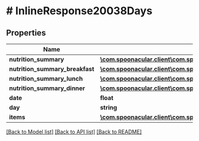 # # InlineResponse20038Days

## Properties

Name | Type | Description | Notes
------------ | ------------- | ------------- | -------------
**nutrition_summary** | [**\com.spoonacular.client\com.spoonacular.client.model\InlineResponse20038NutritionSummary**](InlineResponse20038NutritionSummary.md) |  | [optional] 
**nutrition_summary_breakfast** | [**\com.spoonacular.client\com.spoonacular.client.model\InlineResponse20038NutritionSummary**](InlineResponse20038NutritionSummary.md) |  | [optional] 
**nutrition_summary_lunch** | [**\com.spoonacular.client\com.spoonacular.client.model\InlineResponse20038NutritionSummary**](InlineResponse20038NutritionSummary.md) |  | [optional] 
**nutrition_summary_dinner** | [**\com.spoonacular.client\com.spoonacular.client.model\InlineResponse20038NutritionSummary**](InlineResponse20038NutritionSummary.md) |  | [optional] 
**date** | **float** |  | 
**day** | **string** |  | 
**items** | [**\com.spoonacular.client\com.spoonacular.client.model\InlineResponse20038Items[]**](InlineResponse20038Items.md) |  | [optional] 

[[Back to Model list]](../../README.md#documentation-for-models) [[Back to API list]](../../README.md#documentation-for-api-endpoints) [[Back to README]](../../README.md)


